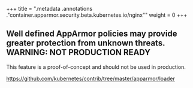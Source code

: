 +++
title = ".metadata .annotations .\"container.apparmor.security.beta.kubernetes.io/nginx\""
weight = 0
+++

## Well defined AppArmor policies may provide greater protection from unknown threats. WARNING: NOT PRODUCTION READY
This feature is a proof-of-concept and should not be used in production.

https://github.com/kubernetes/contrib/tree/master/apparmor/loader
